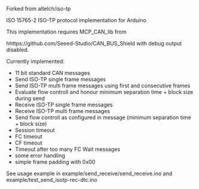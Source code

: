 Forked from altelch/iso-tp

ISO 15765-2 ISO-TP protocol implementation for Arduino

This implementation requires MCP_CAN_lib from

hhttps://github.com/Seeed-Studio/CAN_BUS_Shield with debug output disabled.

Currently implemented:

* 11 bit standard CAN messages
* Send ISO-TP single frame messages
* Send ISO-TP multi frame messages using first and consecutive frames
* Evaluate flow controll and honour minimum separation time + block size during send
* Receive ISO-TP single frame messages
* Receive ISO-TP multi frame messages
* Send flow controll as configured in message (minimum separation time + block size)
* Session timeout
* FC timeout
* CF timeout
* Timeout after too many FC Wait messages
* some error handling
* simple frame padding with 0x00

See usage example in example/send_receive/send_receive.ino and example/test_send_isotp-rec-dtc.ino
